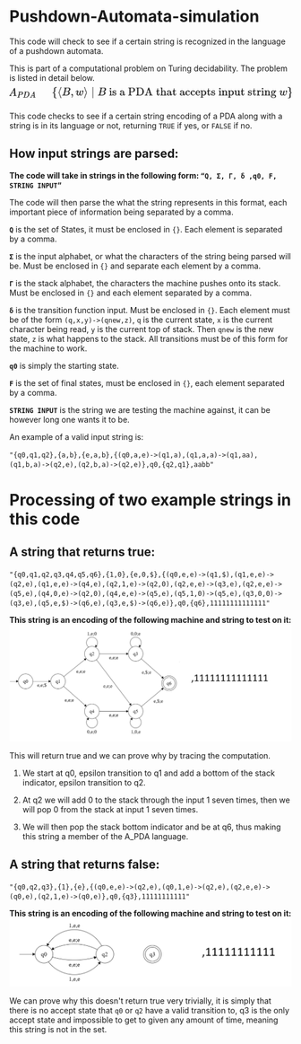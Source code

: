 # Pushdown-Automata-simulation
This code will check to see if a certain string is recognized in the language of a pushdown automata.

This is part of a computational problem on Turing decidability. The problem is listed in detail below.
![Image](Images/Screenshot%202024-12-10%20155719.png)

This code checks to see if a certain string encoding of a PDA along with a string is in its language or not, returning `TRUE` if yes, or `FALSE` if no. 

## How input strings are parsed:


**The code will take in strings in the following form: `“Q, Σ, Γ, δ ,q0, F, STRING INPUT”`**

The code will then parse the what the string represents in this format, each important piece of information being separated by a comma.

**`Q`** is the set of States, it must be enclosed in `{}`. Each element is separated by a comma.

**`Σ`** is the input alphabet, or what the characters of the string being parsed will be. Must be enclosed in `{}` and separate each element by a comma.

**`Γ`** is the stack alphabet, the characters the machine pushes onto its stack. Must be enclosed in `{}` and each element separated by a comma.

**`δ`** is the transition function input. Must be enclosed in `{}`. Each element must be of the form `(q,x,y)->(qnew,z)`, `q` is the current state, `x` is the current character being read, `y` is the current top of stack. Then `qnew` is the new state, `z` is what happens to the stack. All transitions must be of this form for the machine to work.

**`q0`** is simply the starting state.

**`F`** is the set of final states, must be enclosed in `{}`, each element separated by a comma.

**`STRING INPUT`** is the string we are testing the machine against, it can be however long one wants it to be.



An example of a valid input string is:

`"{q0,q1,q2},{a,b},{e,a,b},{(q0,a,e)->(q1,a),(q1,a,a)->(q1,aa),(q1,b,a)->(q2,e),(q2,b,a)->(q2,e)},q0,{q2,q1},aabb"`

# Processing of two example strings in this code

## A string that returns true:

`"{q0,q1,q2,q3,q4,q5,q6},{1,0},{e,0,$},{(q0,e,e)->(q1,$),(q1,e,e)->(q2,e),(q1,e,e)->(q4,e),(q2,1,e)->(q2,0),(q2,e,e)->(q3,e),(q2,e,e)->(q5,e),(q4,0,e)->(q2,0),(q4,e,e)->(q5,e),(q5,1,0)->(q5,e),(q3,0,0)->(q3,e),(q5,e,$)->(q6,e),(q3,e,$)->(q6,e)},q0,{q6},11111111111111"`

**This string is an encoding of the following machine and string to test on it:**
![Image](Images/string%20in%20PDA%20set.png)

This will return true and we can prove why by tracing the computation. 

1. We start at q0, epsilon transition to q1 and add a bottom of the stack indicator, epsilon transition to q2. 

2. At q2 we will add 0 to the stack through the input 1 seven times, then we will pop 0 from the stack at input 1 seven times. 

3. We will then pop the stack bottom indicator and be at q6, thus making this string a member of the A_PDA language.


## A string that returns false:

`"{q0,q2,q3},{1},{e},{(q0,e,e)->(q2,e),(q0,1,e)->(q2,e),(q2,e,e)->(q0,e),(q2,1,e)->(q0,e)},q0,{q3},11111111111"`

**This string is an encoding of the following machine and string to test on it:**
![Image](Images/notin%20PDA%20set.png)

We can prove why this doesn't return true very trivially, it is simply that there is no accept state that `q0` or `q2` have a valid transition to, q3 is the only accept state and impossible to get to given any amount of time, meaning this string is not in the set.















